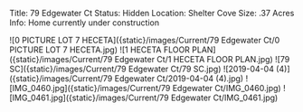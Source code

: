 Title: 79 Edgewater Ct
Status: Hidden
Location: Shelter Cove
Size: .37 Acres
Info: Home currently under construction

![0 PICTURE LOT 7 HECETA]({static}/images/Current/79 Edgewater Ct/0 PICTURE LOT 7 HECETA.jpg)
![1 HECETA FLOOR PLAN]({static}/images/Current/79 Edgewater Ct/1 HECETA FLOOR PLAN.jpg)
![79 SC]({static}/images/Current/79 Edgewater Ct/79 SC.jpg)
![2019-04-04 (4)]({static}/images/Current/79 Edgewater Ct/2019-04-04 (4).jpg)
![IMG_0460.jpg]({static}/images/Current/79 Edgewater Ct/IMG_0460.jpg)
![IMG_0461.jpg]({static}/images/Current/79 Edgewater Ct/IMG_0461.jpg)
